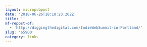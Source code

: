 ```yaml
---
layout: micropubpost
date: '2018-06-26T18:18:20.202Z'
title: ''
mf-repost-of:
  - 'http://diggingthedigital.com/IndieWebSummit-in-Portland/'
slug: '65900'
category: links
---
```

